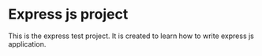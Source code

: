 # Express js project
  This is the express test project.
  It is created to learn how to write express js application.
 
